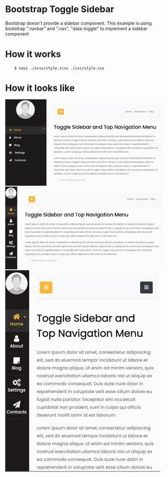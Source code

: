 # Bootstrap Toggle Sidebar
Bootstrap doesn't provide a sidebar component. This example is using bootstrap ".navbar" and ".nav", "data-toggle" to implement a sidebar component

# How it works
```
    $ sass ./scss/style.scss ./css/style.css 
```

# How it looks like
![Show sidebar](img/sidebar.show.png?raw=true "Show sidebar")
![Hide sidebar](img/sidebar.hide.png?raw=true "Hide sidebar")
![Small Window](img/small.window.png?raw=true "Small Window")